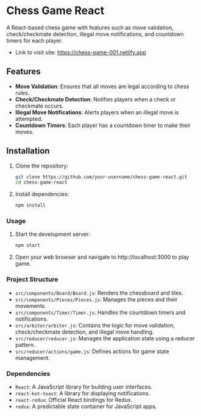 # Chess Game React

A React-based chess game with features such as move validation, check/checkmate detection, illegal move notifications, and countdown timers for each player.

- Link to visit site: https://chess-game-001.netlify.app

## Features

- **Move Validation**: Ensures that all moves are legal according to chess rules.
- **Check/Checkmate Detection**: Notifies players when a check or checkmate occurs.
- **Illegal Move Notifications**: Alerts players when an illegal move is attempted.
- **Countdown Timers**: Each player has a countdown timer to make their moves.

## Installation

1. Clone the repository:
   ```sh
   git clone https://github.com/your-username/chess-game-react.git
   cd chess-game-react

2. Install dependencies:
   ```sh
   npm install
   ```

### Usage
1. Start the development server:
   ```sh
   npm start
   ```
2. Open your web browser and navigate to http://localhost:3000 to play game.

### Project Structure
- ```src/components/Board/Board.js```: Renders the chessboard and tiles.
- ```src/components/Pieces/Pieces.js```: Manages the pieces and their movements.
- ```src/components/Timer/Timer.js```: Handles the countdown timers and notifications.
- ```src/arbiter/arbiter.js```: Contains the logic for move validation, check/checkmate detection, and illegal move handling.
- ```src/reducer/reducer.js```: Manages the application state using a reducer pattern.
- ```src/reducer/actions/game.js```: Defines actions for game state management.

### Dependencies
- `React`: A JavaScript library for building user interfaces.
- `react-hot-toast`: A library for displaying notifications.
- `react-redux`: Official React bindings for Redux.
- `redux`: A predictable state container for JavaScript apps.